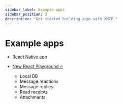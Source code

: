 ```yaml
---
sidebar_label: Example apps
sidebar_position: 3
description: "Get started building apps with XMTP."
---
```


# Example apps

- [React Native app](https://github.com/xmtp/example-chat-react-native)
- [New React Playground 🔥](https://github.com/xmtp/xmtp-react-playground/)

  - Local DB
  - Message reactions
  - Message replies
  - Read receipts
  - Attachments
